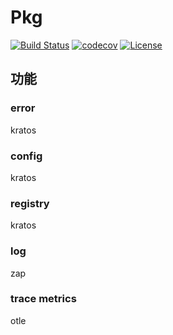 # Pkg

[![Build Status](https://github.com/go-bamboo/pkg/workflows/Go/badge.svg?branch=main)](https://github.com/go-bamboo/pkg/actions)
[![codecov](https://codecov.io/gh/go-bamboo/pkg/branch/main/graph/badge.svg)](https://codecov.io/gh/go-bamboo/pkg)
<a href="https://github.com/go-bamboo/pkg/blob/main/LICENSE"><img src="https://img.shields.io/github/license/go-bamboo/pkg" alt="License"></a>

## 功能

### error

kratos

### config

kratos

### registry

kratos

### log
zap

### trace metrics

otle